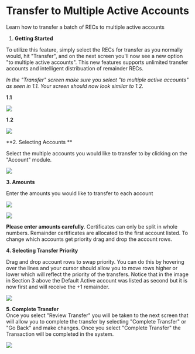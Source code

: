 Transfer to Multiple Active Accounts
====================================

Learn how to transfer a batch of RECs to multiple active accounts

1.  **Getting Started**

To utilize this feature, simply select the RECs for transfer as you normally would, hit "Transfer", and on the next screen you'll now see a new option "to multiple active accounts". This new features supports unlimited transfer accounts and intelligent distribuation of remainder RECs.

*In the "Transfer" screen make sure you select "to multiple active accounts" as seen in 1.1. Your screen should now look similar to 1.2.*

**1.1**

![](https://downloads.intercomcdn.com/i/o/64309707/3b3ddafc1ae9e59ab98d104a/Screen+Shot+2018-06-21+at+12.01.50+PM.png)

**1.2**

![](https://downloads.intercomcdn.com/i/o/64310036/0808d95caa144bbf20c4c155/2018-06-21_12-00-44.png)

**2\. Selecting Accounts **

Select the multiple accounts you would like to transfer to by clicking on the "Account" module.

![](https://downloads.intercomcdn.com/i/o/64310205/8dd11bde3600c1dab6575525/Screen+Shot+2018-06-21+at+12.10.13+PM.png)

**3\. Amounts**

Enter the amounts you would like to transfer to each account

![](https://downloads.intercomcdn.com/i/o/64310295/d87d1a8558bb9c308b1ae7ff/Screen+Shot+2018-06-21+at+12.11.18+PM.png)

![](https://downloads.intercomcdn.com/i/o/64310683/30c30733fd5d50f03bd4a1f7/2018-06-21_12-14-22.png)

**Please enter amounts carefully**. Certificates can only be split in whole numbers. Remainder certificates are allocated to the first account listed. To change which accounts get priority drag and drop the account rows. 

**4\. Selecting Transfer Priority**

Drag and drop account rows to swap priority. You can do this by hovering over the lines and your cursor should allow you to move rows higher or lower which will reflect the priority of the transfers. Notice that in the image in Section 3 above the Default Active account was listed as second but it is now first and will receive the +1 remainder. 

![](https://downloads.intercomcdn.com/i/o/64310864/a0bde5ec22f876aac563c1b5/2018-06-21_12-22-09.png)

**5\. Complete Transfer**\
Once you select "Review Transfer" you will be taken to the next screen that will allow you to complete the transfer by selecting "Complete Transfer" or "Go Back" and make changes. Once you select "Complete Transfer" the Transaction will be completed in the system. 

![](https://downloads.intercomcdn.com/i/o/64310903/c57166ec4bd84b4434dfe291/2018-06-21_12-31-19.png)
